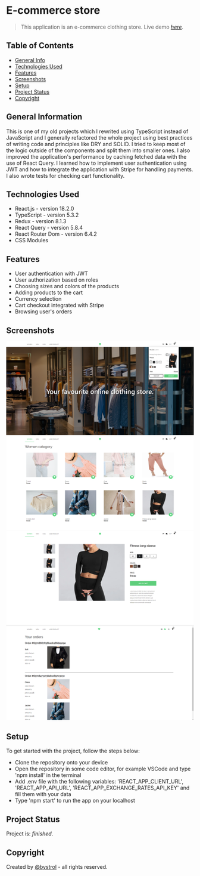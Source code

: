 # E-commerce store

> This application is an e-commerce clothing store.
> Live demo [_here_](https://ecommerce-store-client.onrender.com/).

## Table of Contents

- [General Info](#general-information)
- [Technologies Used](#technologies-used)
- [Features](#features)
- [Screenshots](#screenshots)
- [Setup](#setup)
- [Project Status](#project-status)
- [Copyright](#copyright)

## General Information

This is one of my old projects which I rewrited using TypeScript instead of JavaScript and I generally refactored the whole project using best practices of writing code and principles like DRY and SOLID. I tried to keep most of the logic outside of the components and split them into smaller ones. I also improved the application's performance by caching fetched data with the use of React Query. I learned how to implement user authentication using JWT and how to integrate the application with Stripe for handling payments. I also wrote tests for checking cart functionality.

## Technologies Used

- React.js - version 18.2.0
- TypeScript - version 5.3.2
- Redux - version 8.1.3
- React Query - version 5.8.4
- React Router Dom - version 6.4.2
- CSS Modules

## Features

- User authentication with JWT
- User authorization based on roles
- Choosing sizes and colors of the products
- Adding products to the cart
- Currency selection
- Cart checkout integrated with Stripe
- Browsing user's orders

## Screenshots

![Home page](./public/images/home-page.png)
![Category page](./public/images/category-page.png)
![Detail page](./public/images/detail-page.png)
![Orders page](./public/images/orders-page.png)

## Setup

To get started with the project, follow the steps below:

- Clone the repository onto your device
- Open the repository in some code editor, for example VSCode and type 'npm install' in the terminal
- Add .env file with the following variables: 'REACT_APP_CLIENT_URL', 'REACT_APP_API_URL', 'REACT_APP_EXCHANGE_RATES_API_KEY' and fill them with your data
- Type 'npm start' to run the app on your localhost

## Project Status

Project is: _finished_.

## Copyright

Created by [@bystrol](https://github.com/Bystrol) - all rights reserved.
